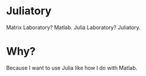 # Juliatory
Matrix Laboratory? Matlab. Julia Laboratory? Juliatory.

# Why?
Because I want to use Julia like how I do with Matlab.
